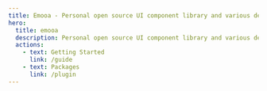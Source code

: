 ```yaml
---
title: Emooa - Personal open source UI component library and various dependent libraries
hero:
  title: emooa
  description: Personal open source UI component library and various dependent libraries
  actions:
    - text: Getting Started
      link: /guide
    - text: Packages
      link: /plugin
---
```

